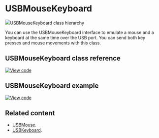 # USBMouseKeyboard

<span class="images">![](https://os.mbed.com/docs/mbed-os/v6.12/mbed-os-api-doxy/class_u_s_b_mouse_keyboard.png)<span>USBMouseKeyboard class hierarchy</span></span>

You can use the USBMouseKeyboard interface to emulate a mouse and a keyboard at the same time over the USB port. You can send both key presses and mouse movements with this class.

## USBMouseKeyboard class reference

[![View code](https://www.mbed.com/embed/?type=library)](https://os.mbed.com/docs/mbed-os/v6.12/mbed-os-api-doxy/class_u_s_b_mouse_keyboard.html)

## USBMouseKeyboard example

[![View code](https://www.mbed.com/embed/?url=https://github.com/ARMmbed/mbed-os-snippet-USBMouseKeyboard/tree/v6.12)](https://github.com/ARMmbed/mbed-os-snippet-USBMouseKeyboard/blob/v6.12/main.cpp)

## Related content

- [USBMouse](../apis/usbmouse.html).
- [USBKeyboard](../apis/usbkeyboard.html).

